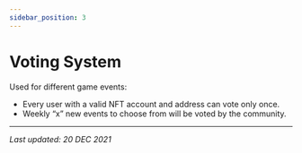 ```yaml
---
sidebar_position: 3
---
```


# Voting System 

Used for different game events:

- Every user with a valid NFT account and address can vote only once.
- Weekly “x” new events to choose from will be voted by the community.

---

*Last updated: 20 DEC 2021*
